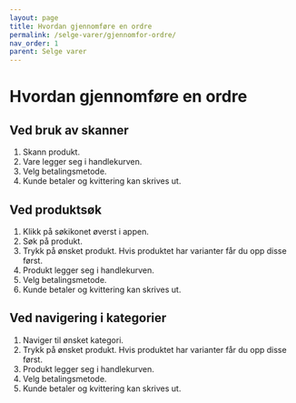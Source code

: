 ```yaml
---
layout: page
title: Hvordan gjennomføre en ordre
permalink: /selge-varer/gjennomfor-ordre/
nav_order: 1
parent: Selge varer
---
```


# Hvordan gjennomføre en ordre

## Ved bruk av skanner
1. Skann produkt.
2. Vare legger seg i handlekurven.
3. Velg betalingsmetode.
4. Kunde betaler og kvittering kan skrives ut.

## Ved produktsøk
1. Klikk på søkikonet øverst i appen.
2. Søk på produkt.
3. Trykk på ønsket produkt. Hvis produktet har varianter får du opp disse først.
4. Produkt legger seg i handlekurven.
5. Velg betalingsmetode.
6. Kunde betaler og kvittering kan skrives ut.

## Ved navigering i kategorier
1. Naviger til ønsket kategori.
2. Trykk på ønsket produkt. Hvis produktet har varianter får du opp disse først.
3. Produkt legger seg i handlekurven.
4. Velg betalingsmetode.
5. Kunde betaler og kvittering kan skrives ut.
